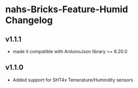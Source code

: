 # nahs-Bricks-Feature-Humid Changelog

## v1.1.1

  * made it compatible with ArduinoJson library >= 6.20.0

## v1.1.0

  * Added support for SHT4x Temerature/Humindity sensors